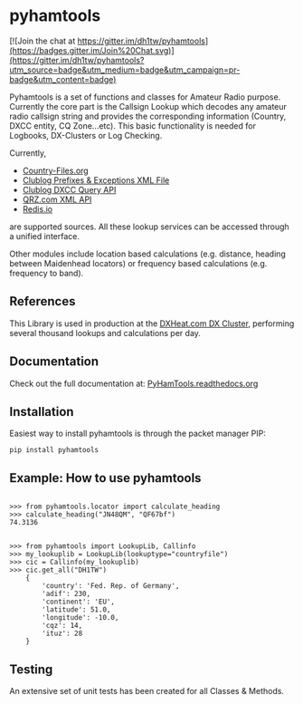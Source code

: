 # pyhamtools

[![Join the chat at https://gitter.im/dh1tw/pyhamtools](https://badges.gitter.im/Join%20Chat.svg)](https://gitter.im/dh1tw/pyhamtools?utm_source=badge&utm_medium=badge&utm_campaign=pr-badge&utm_content=badge)

Pyhamtools is a set of functions and classes for Amateur Radio purpose. Currently the core part is the Callsign
Lookup which decodes any amateur radio callsign string and provides the corresponding information (Country, DXCC entity,
CQ Zone...etc). This basic functionality is needed for Logbooks, DX-Clusters or Log Checking.

Currently,
* [Country-Files.org](http://country-files.org)
* [Clublog Prefixes & Exceptions XML File](https://clublog.freshdesk.com/support/articles/54902-downloading-the-prefixes-and-exceptions-as)
* [Clublog DXCC Query API](http://clublog.freshdesk.com/support/articles/54904-how-to-query-club-log-for-dxcc)
* [QRZ.com XML API](http://www.qrz.com/XML/current_spec.html)
* [Redis.io](http://redis.io)

are supported sources.
All these lookup services can be accessed through a unified interface.

Other modules include location based calculations (e.g. distance, heading between Maidenhead locators) or 
frequency based calculations (e.g. frequency to band).

## References
This Library is used in production at the [DXHeat.com DX Cluster](https://dxheat.com), performing several thousand
lookups and calculations per day.

## Documentation
Check out the full documentation at:
[PyHamTools.readthedocs.org](http://pyhamtools.readthedocs.org/en/latest/index.html)

## Installation

Easiest way to install pyhamtools is through the packet manager PIP:

`pip install pyhamtools`

## Example: How to use pyhamtools

```

>>> from pyhamtools.locator import calculate_heading
>>> calculate_heading("JN48QM", "QF67bf")
74.3136


>>> from pyhamtools import LookupLib, Callinfo
>>> my_lookuplib = LookupLib(lookuptype="countryfile")
>>> cic = Callinfo(my_lookuplib)
>>> cic.get_all("DH1TW")
    {
        'country': 'Fed. Rep. of Germany',
        'adif': 230,
        'continent': 'EU',
        'latitude': 51.0,
        'longitude': -10.0,
        'cqz': 14,
        'ituz': 28
    }

```

## Testing
An extensive set of unit tests has been created for all Classes & Methods.